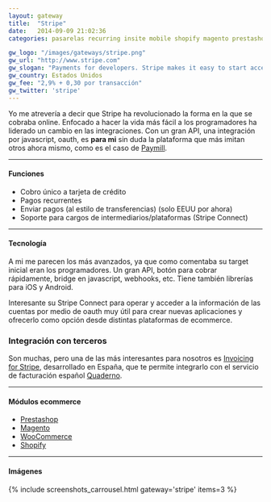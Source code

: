 ```yaml
---
layout: gateway
title:  "Stripe"
date:   2014-09-09 21:02:36
categories: pasarelas recurring insite mobile shopify magento prestashop woocommerce oneshot token

gw_logo: "/images/gateways/stripe.png"
gw_url: "http://www.stripe.com"
gw_slogan: "Payments for developers. Stripe makes it easy to start accepting credit cards on the web today."
gw_country: Estados Unidos
gw_fee: "2,9% + 0,30 por transacción"
gw_twitter: 'stripe'
---
```



Yo me atrevería a decir que Stripe ha revolucionado la forma en la que se cobraba online. Enfocado a hacer la vida más fácil a los programadores ha liderado un cambio en las integraciones. Con un gran API, una integración por javascript, oauth, es **para mi** sin duda la plataforma que más imitan otros ahora mismo, como es el caso de [Paymill](/paymill/).


-------------

#### Funciones

- Cobro único a tarjeta de crédito
- Pagos recurrentes
- Enviar pagos (al estilo de transferencias) (solo EEUU por ahora)
- Soporte para cargos de intermediarios/plataformas (Stripe Connect)

-------------

#### Tecnología

A mi me parecen los más avanzados, ya que como comentaba su target inicial eran los programadores. Un gran API, botón para cobrar rápidamente, bridge en javascript, webhooks, etc. Tiene también librerías para iOS y Android.

Interesante su Stripe Connect para operar y acceder a la información de las cuentas por medio de oauth muy útil para crear nuevas aplicaciones y ofrecerlo como opción desde distintas plataformas de ecommerce.

<div class="panel panel-success">
  <div class="panel-heading">
    <h3 class="panel-title">Integración con terceros
    </h3>
  </div>
  <div class="panel-body">
    Son muchas, pero una de las más interesantes para nosotros es <a href="http://quaderno.io">Invoicing for Stripe</a>, desarrollado en España, que te permite integrarlo con el servicio de facturación español <a href="http://getquaderno.es">Quaderno</a>.
  </div>
</div>


-------------

#### Módulos ecommerce

- [Prestashop](http://addons.prestashop.com/en/payments-gateways-prestashop-modules/5199-stripe.html)
- [Magento](http://www.magentocommerce.com/magento-connect/stripe-4.html)
- [WooCommerce](http://wordpress.org/plugins/striper/)
- [Shopify](http://www.shopify.com/blog/4218622-product-update-stripe-payment-gateway-integrated)


-------------

#### Imágenes

{% include screenshots_carrousel.html gateway='stripe' items=3 %}

